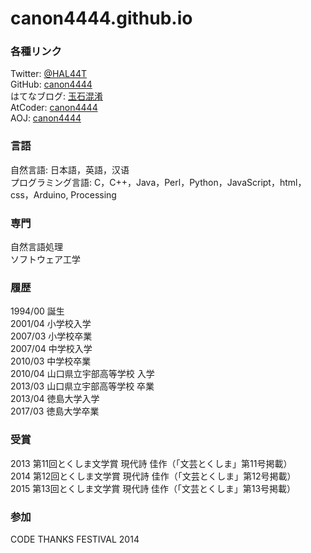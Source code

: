 # canon4444.github.io

### 各種リンク
Twitter: [@HAL44T](https://twitter.com/HAL44T)  
GitHub: [canon4444](https://github.com/canon4444)  
はてなブログ: [玉石混淆](http://canon4444.hatenablog.com/)  
AtCoder: [canon4444](http://practice.contest.atcoder.jp/users/canon4444)  
AOJ: [canon4444](http://judge.u-aizu.ac.jp/onlinejudge/user.jsp?id=canon4444)  


### 言語
自然言語: 日本語，英語，汉语  
プログラミング言語: C，C++，Java，Perl，Python，JavaScript，html，css，Arduino, Processing  


### 専門
自然言語処理  
ソフトウェア工学


### 履歴
1994/00 誕生  
2001/04 小学校入学  
2007/03 小学校卒業  
2007/04 中学校入学  
2010/03 中学校卒業  
2010/04 山口県立宇部高等学校 入学  
2013/03 山口県立宇部高等学校 卒業  
2013/04 徳島大学入学  
2017/03 徳島大学卒業  


### 受賞
2013 第11回とくしま文学賞 現代詩 佳作（「文芸とくしま」第11号掲載）  
2014 第12回とくしま文学賞 現代詩 佳作（「文芸とくしま」第12号掲載）  
2015 第13回とくしま文学賞 現代詩 佳作（「文芸とくしま」第13号掲載）  


### 参加
CODE THANKS FESTIVAL 2014
